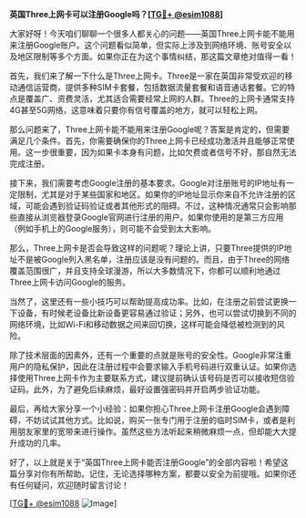 **英国Three上网卡可以注册Google吗？[[TG💪+ @esim1088](https://t.me/s/esim1088)]**

大家好呀！今天咱们聊聊一个很多人都关心的问题——英国Three上网卡能不能用来注册Google账户。这个问题看似简单，但实际上涉及到网络环境、账号安全以及地区限制等多个方面。如果你正在为这个事情纠结，那这篇文章绝对值得一看！

首先，我们来了解一下什么是Three上网卡。Three是一家在英国非常受欢迎的移动通信运营商，提供多种SIM卡套餐，包括数据流量套餐和语音通话套餐。它的特点是覆盖广、资费灵活，尤其适合需要经常上网的人群。Three的上网卡通常支持4G甚至5G网络，这意味着只要你有信号覆盖的地方，就可以轻松上网。

那么问题来了，Three上网卡能不能用来注册Google呢？答案是肯定的，但需要满足几个条件。首先，你需要确保你的Three上网卡已经成功激活并且能够正常使用。这一步很重要，因为如果卡本身有问题，比如欠费或者信号不好，那自然无法完成注册。

接下来，我们需要考虑Google注册的基本要求。Google对注册账号的IP地址有一定限制，尤其是对于某些国家和地区。如果你的IP地址显示你来自不允许注册的区域，可能会遇到验证码验证或者其他形式的阻碍。不过，这种情况通常只会影响那些直接从浏览器登录Google官网进行注册的用户。如果你使用的是第三方应用（例如手机上的Google服务），则可能不会受到太大影响。

那么，Three上网卡是否会导致这样的问题呢？理论上讲，只要Three提供的IP地址不是被Google列入黑名单，注册应该是没有问题的。而且，由于Three的网络覆盖范围很广，并且支持全球漫游，所以大多数情况下，你都可以顺利地通过Three上网卡访问Google的服务。

当然了，这里还有一些小技巧可以帮助提高成功率。比如，在注册之前尝试更换一下设备，有时候老设备比新设备更容易通过验证；另外，也可以尝试切换到不同的网络环境，比如Wi-Fi和移动数据之间来回切换，这样可能会降低被检测到的风险。

除了技术层面的因素外，还有一个重要的点就是账号的安全性。Google非常注重用户的隐私保护，因此在注册过程中会要求输入手机号码进行双重认证。如果你选择使用Three上网卡作为主要联系方式，建议提前确认该号码是否可以接收短信验证码。此外，为了避免后续麻烦，最好设置强密码并开启两步验证功能。

最后，再给大家分享一个小经验：如果你担心Three上网卡注册Google会遇到障碍，不妨试试其他方式。比如说，购买一张专门用于注册的临时SIM卡，或者是利用朋友家里的宽带来进行操作。虽然这些方法听起来稍微麻烦一点，但却能大大提升成功的几率。

好了，以上就是关于“英国Three上网卡能否注册Google”的全部内容啦！希望这篇分享对你有所帮助。记住，无论选择哪种方案，都要以安全为前提哦。如果你还有任何疑问，欢迎随时留言讨论！

[[TG💪+ @esim1088](https://t.me/s/esim1088) ![Image](https://i.postimg.cc/4NQfJmqS/Snipaste-2025-05-13-00-14-12.png)]